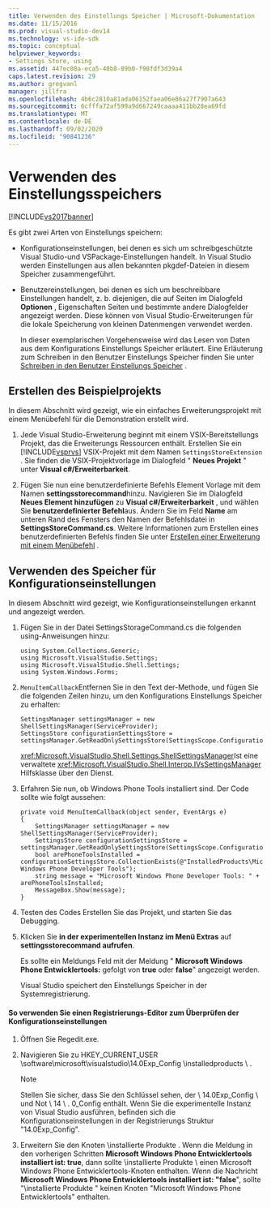 ```yaml
---
title: Verwenden des Einstellungs Speicher | Microsoft-Dokumentation
ms.date: 11/15/2016
ms.prod: visual-studio-dev14
ms.technology: vs-ide-sdk
ms.topic: conceptual
helpviewer_keywords:
- Settings Store, using
ms.assetid: 447ec08a-eca5-40b8-89b0-f98fdf3d39a4
caps.latest.revision: 29
ms.author: gregvanl
manager: jillfra
ms.openlocfilehash: 4b6c2810a81ada06152faea06e86a27f7907a643
ms.sourcegitcommit: 6cfffa72af599a9d667249caaaa411bb28ea69fd
ms.translationtype: MT
ms.contentlocale: de-DE
ms.lasthandoff: 09/02/2020
ms.locfileid: "90841236"
---
```

# <a name="using-the-settings-store"></a>Verwenden des Einstellungsspeichers
[!INCLUDE[vs2017banner](../includes/vs2017banner.md)]

Es gibt zwei Arten von Einstellungs speichern:  
  
- Konfigurationseinstellungen, bei denen es sich um schreibgeschützte Visual Studio-und VSPackage-Einstellungen handelt. In Visual Studio werden Einstellungen aus allen bekannten pkgdef-Dateien in diesem Speicher zusammengeführt.  
  
- Benutzereinstellungen, bei denen es sich um beschreibbare Einstellungen handelt, z. b. diejenigen, die auf Seiten im Dialogfeld **Optionen** , Eigenschaften Seiten und bestimmte andere Dialogfelder angezeigt werden. Diese können von Visual Studio-Erweiterungen für die lokale Speicherung von kleinen Datenmengen verwendet werden.  
  
  In dieser exemplarischen Vorgehensweise wird das Lesen von Daten aus dem Konfigurations Einstellungs Speicher erläutert. Eine Erläuterung zum Schreiben in den Benutzer Einstellungs Speicher finden Sie unter [Schreiben in den Benutzer Einstellungs Speicher](../extensibility/writing-to-the-user-settings-store.md) .  
  
## <a name="creating-the-example-project"></a>Erstellen des Beispielprojekts  
 In diesem Abschnitt wird gezeigt, wie ein einfaches Erweiterungsprojekt mit einem Menübefehl für die Demonstration erstellt wird.  
  
1. Jede Visual Studio-Erweiterung beginnt mit einem VSIX-Bereitstellungs Projekt, das die Erweiterungs Ressourcen enthält. Erstellen Sie ein [!INCLUDE[vsprvs](../includes/vsprvs-md.md)] VSIX-Projekt mit dem Namen `SettingsStoreExtension` . Sie finden die VSIX-Projektvorlage im Dialogfeld " **Neues Projekt** " unter **Visual c#/Erweiterbarkeit**.  
  
2. Fügen Sie nun eine benutzerdefinierte Befehls Element Vorlage mit dem Namen **settingsstorecommand**hinzu. Navigieren Sie im Dialogfeld **Neues Element hinzufügen** zu **Visual c#/Erweiterbarkeit** , und wählen Sie **benutzerdefinierter Befehl**aus. Ändern Sie im Feld **Name** am unteren Rand des Fensters den Namen der Befehlsdatei in **SettingsStoreCommand.cs**. Weitere Informationen zum Erstellen eines benutzerdefinierten Befehls finden Sie unter [Erstellen einer Erweiterung mit einem Menübefehl](../extensibility/creating-an-extension-with-a-menu-command.md) .  
  
## <a name="using-the-configuration-settings-store"></a>Verwenden des Speicher für Konfigurationseinstellungen  
 In diesem Abschnitt wird gezeigt, wie Konfigurationseinstellungen erkannt und angezeigt werden.  
  
1. Fügen Sie in der Datei SettingsStorageCommand.cs die folgenden using-Anweisungen hinzu:  
  
   ```  
   using System.Collections.Generic;  
   using Microsoft.VisualStudio.Settings;  
   using Microsoft.VisualStudio.Shell.Settings;  
   using System.Windows.Forms;  
   ```  
  
2. `MenuItemCallback`Entfernen Sie in den Text der-Methode, und fügen Sie die folgenden Zeilen hinzu, um den Konfigurations Einstellungs Speicher zu erhalten:  
  
   ```  
   SettingsManager settingsManager = new ShellSettingsManager(ServiceProvider);  
   SettingsStore configurationSettingsStore = settingsManager.GetReadOnlySettingsStore(SettingsScope.Configuration);  
   ```  
  
    <xref:Microsoft.VisualStudio.Shell.Settings.ShellSettingsManager>Ist eine verwaltete <xref:Microsoft.VisualStudio.Shell.Interop.IVsSettingsManager> Hilfsklasse über den Dienst.  
  
3. Erfahren Sie nun, ob Windows Phone Tools installiert sind. Der Code sollte wie folgt aussehen:  
  
   ```  
   private void MenuItemCallback(object sender, EventArgs e)  
   {  
       SettingsManager settingsManager = new ShellSettingsManager(ServiceProvider);  
       SettingsStore configurationSettingsStore = settingsManager.GetReadOnlySettingsStore(SettingsScope.Configuration);  
       bool arePhoneToolsInstalled = configurationSettingsStore.CollectionExists(@"InstalledProducts\Microsoft Windows Phone Developer Tools");  
       string message = "Microsoft Windows Phone Developer Tools: " + arePhoneToolsInstalled;  
       MessageBox.Show(message);  
   }  
   ```  
  
4. Testen des Codes Erstellen Sie das Projekt, und starten Sie das Debugging.  
  
5. Klicken Sie **in der experimentellen Instanz im Menü Extras** auf **settingsstorecommand aufrufen**.  
  
    Es sollte ein Meldungs Feld mit der Meldung " **Microsoft Windows Phone Entwicklertools:**  gefolgt von **true** oder **false**" angezeigt werden.  
  
   Visual Studio speichert den Einstellungs Speicher in der Systemregistrierung.  
  
#### <a name="to-use-a-registry-editor-to-verify-configuration-settings"></a>So verwenden Sie einen Registrierungs-Editor zum Überprüfen der Konfigurationseinstellungen  
  
1. Öffnen Sie Regedit.exe.  
  
2. Navigieren Sie zu HKEY_CURRENT_USER \software\microsoft\visualstudio\14.0Exp_Config \installedproducts \\ .  
  
    > [!NOTE]
    > Stellen Sie sicher, dass Sie den Schlüssel sehen, der \ 14.0Exp_Config \ und Not \ 14 \\ . 0_Config enthält. Wenn Sie die experimentelle Instanz von Visual Studio ausführen, befinden sich die Konfigurationseinstellungen in der Registrierungs Struktur "14.0Exp_Config".  
  
3. Erweitern Sie den Knoten \installierte Produkte \. Wenn die Meldung in den vorherigen Schritten **Microsoft Windows Phone Entwicklertools installiert ist: true**, dann sollte \installierte Produkte \ einen Microsoft Windows Phone Entwicklertools-Knoten enthalten. Wenn die Nachricht **Microsoft Windows Phone Entwicklertools installiert ist: "false**", sollte "\installierte Produkte \" keinen Knoten "Microsoft Windows Phone Entwicklertools" enthalten.
